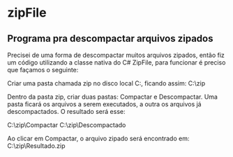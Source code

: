 # zipFile
## Programa pra descompactar arquivos zipados


Precisei de uma forma de descompactar muitos arquivos zipados, então fiz um código utilizando a classe nativa do C# ZipFile, para funcionar é preciso que façamos o seguinte:

Criar uma pasta chamada zip no disco local C:, ficando assim:
C:\zip

Dentro da pasta zip, criar duas pastas: 
Compactar e Descompactar.
Uma pasta ficará os arquivos a serem executados, a outra os arquivos já descompactados.
O resultado será esse:

C:\zip\Compactar
C:\zip\Descompactado

Ao clicar em Compactar, o arquivo zipado será encontrado em:
C:\zip\Resultado.zip

